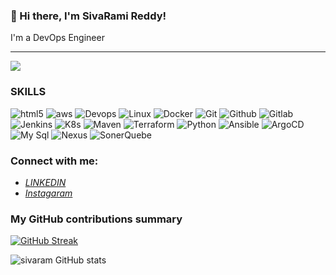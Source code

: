 ### 👋 Hi there, I'm SivaRami Reddy!

I'm a DevOps Engineer

---

![](https://komarev.com/ghpvc/?username=sivaram2662&color=fb4362)

<h3>SKILLS</h3>
<p>
  <img alt="html5" src="https://img.shields.io/badge/-HTML5-E34F26?style=flat-square&logo=html5&logoColor=white" />
  <img alt="aws" src="https://img.shields.io/badge/-aws-f7df1c?style=flat-square&logo=aws&logoColor=red" />
  <img alt="Devops" src="https://img.shields.io/badge/-Devops-7953b3?style=flat-square&logo=Devops&logoColor=white" />
  <img alt="Linux" src="https://img.shields.io/badge/-Linux-007ACC?style=flat-square&logo=Linux&logoColor=white" />
  <img alt="Docker" src="https://img.shields.io/badge/-Docker-45b8d8?style=flat-square&logo=Docker&logoColor=white" />
  <img alt="Git" src="https://img.shields.io/badge/-Git-DD0031?style=flat-square&logo=Git&logoColor=white" />
  <img alt="Github" src="https://img.shields.io/badge/-Github-be3d19?style=flat-square&logo=Github&logoColor=white" />
  <img alt="Gitlab" src="https://img.shields.io/badge/-Gitlab-30a8ff?style=flat-square&logo=Gitlab&logoColor=white" />
  <img alt="Jenkins" src="https://img.shields.io/badge/-Jenkins-ff62f6?style=flat-square&logo=Jenkins&logoColor=white" />
  <img alt="K8s" src="https://img.shields.io/badge/-K8s-43853d?style=flat-square&logo=K8s&logoColor=white" />
  <img alt="Maven" src="https://img.shields.io/badge/-Maven-5849BE?style=flat-square&logo=Maven&logoColor=white" />
  <img alt="Terraform" src="https://img.shields.io/badge/-Terraform-311C87?style=Terraform&logo=Terraform&logoColor=white" />
  <img alt="Python" src="https://img.shields.io/badge/-Python-764ABC?style=flat-square&logo=Python&logoColor=white" />
  <img alt="Ansible" src="https://img.shields.io/badge/-Ansible-E10098?style=flat-square&logo=Ansible&logoColor=white" />
  <img alt="ArgoCD" src="https://img.shields.io/badge/-ArgoCD-CC6699?style=flat-square&logo=ArgoCD&logoColor=white" />
  <img alt="My Sql" src="https://img.shields.io/badge/-My Sql-db7092?style=flat-square&logo=My Sql&logoColor=white" />
  <img alt="Nexus" src="https://img.shields.io/badge/-Nexus-F05032?style=flat-square&logo=Nexus&logoColor=white" />
  <img alt="SonerQuebe" src="https://img.shields.io/badge/-SonerQuebe-CB3837?style=flat-square&logo=SonerQuebe&logoColor=white" />
</p>
<h3>Connect with me:</h3>
<ul>
  <li><a href="https://www.linkedin.com/in/sivarami-reddy-d-977022257/"><i>LINKEDIN</i></a></li>
  <li><a href="https://www.instagram.com/sky_line_devops/"><i>Instagaram</i></a></li>
</ul>

<h3>My GitHub contributions summary</h3>

[![GitHub Streak](https://github-readme-streak-stats.herokuapp.com?user=sivaram2662&theme=dark&ring=fb4362&file=fb4362&currStreakNum=fb4362&currStreakLabel=fb4362&hide_border=true)](https://git.io/streak-stats)

![sivaram GitHub stats](https://github-readme-stats.vercel.app/api?username=sivaram2662&hide_border=true&show_icons=true&bg_color=151515&title_color=fb4362&icon_color=fb4362&text_bold=false&text_color=9e9e9e)

<!--
**sivaram2662/sivaram2662** is a ✨ _special_ ✨ repository because its `README.md` (this file) appears on your GitHub profile.

Here are some ideas to get you started:

- 🔭 I’m currently working on ...
- 🌱 I’m currently learning ...
- 👯 I’m looking to collaborate on ...
- 🤔 I’m looking for help with ...
- 💬 Ask me about ...
- 📫 How to reach me: ...
- 😄 Pronouns: ...
- ⚡ Fun fact: ...
-->
